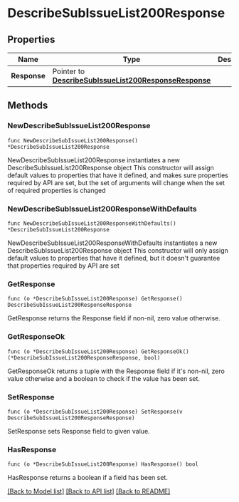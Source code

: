 # DescribeSubIssueList200Response

## Properties

Name | Type | Description | Notes
------------ | ------------- | ------------- | -------------
**Response** | Pointer to [**DescribeSubIssueList200ResponseResponse**](DescribeSubIssueList200ResponseResponse.md) |  | [optional] 

## Methods

### NewDescribeSubIssueList200Response

`func NewDescribeSubIssueList200Response() *DescribeSubIssueList200Response`

NewDescribeSubIssueList200Response instantiates a new DescribeSubIssueList200Response object
This constructor will assign default values to properties that have it defined,
and makes sure properties required by API are set, but the set of arguments
will change when the set of required properties is changed

### NewDescribeSubIssueList200ResponseWithDefaults

`func NewDescribeSubIssueList200ResponseWithDefaults() *DescribeSubIssueList200Response`

NewDescribeSubIssueList200ResponseWithDefaults instantiates a new DescribeSubIssueList200Response object
This constructor will only assign default values to properties that have it defined,
but it doesn't guarantee that properties required by API are set

### GetResponse

`func (o *DescribeSubIssueList200Response) GetResponse() DescribeSubIssueList200ResponseResponse`

GetResponse returns the Response field if non-nil, zero value otherwise.

### GetResponseOk

`func (o *DescribeSubIssueList200Response) GetResponseOk() (*DescribeSubIssueList200ResponseResponse, bool)`

GetResponseOk returns a tuple with the Response field if it's non-nil, zero value otherwise
and a boolean to check if the value has been set.

### SetResponse

`func (o *DescribeSubIssueList200Response) SetResponse(v DescribeSubIssueList200ResponseResponse)`

SetResponse sets Response field to given value.

### HasResponse

`func (o *DescribeSubIssueList200Response) HasResponse() bool`

HasResponse returns a boolean if a field has been set.


[[Back to Model list]](../README.md#documentation-for-models) [[Back to API list]](../README.md#documentation-for-api-endpoints) [[Back to README]](../README.md)


